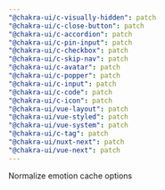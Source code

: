 ```yaml
---
"@chakra-ui/c-visually-hidden": patch
"@chakra-ui/c-close-button": patch
"@chakra-ui/c-accordion": patch
"@chakra-ui/c-pin-input": patch
"@chakra-ui/c-checkbox": patch
"@chakra-ui/c-skip-nav": patch
"@chakra-ui/c-avatar": patch
"@chakra-ui/c-popper": patch
"@chakra-ui/c-input": patch
"@chakra-ui/c-code": patch
"@chakra-ui/c-icon": patch
"@chakra-ui/vue-layout": patch
"@chakra-ui/vue-styled": patch
"@chakra-ui/vue-system": patch
"@chakra-ui/c-tag": patch
"@chakra-ui/nuxt-next": patch
"@chakra-ui/vue-next": patch
---
```


Normalize emotion cache options
